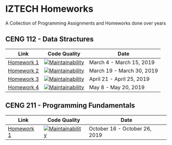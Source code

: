 # IZTECH Homeworks
A Collection of Programming Assignments and Homeworks done over years

## CENG 112 - Data Stractures

Link | Code Quality | Date
-----|--------------|------
[Homework 1](https://github.com/ambertide/G10_CENG211_HW1) | [![Maintainability](https://api.codeclimate.com/v1/badges/ccfce6ff7ecce2300702/maintainability)](https://codeclimate.com/github/ambertide/G10_CENG211_HW1/maintainability) | March 4 - March 15, 2019
[Homework 2](https://github.com/ambertide/G10_CENG112_HW2) | [![Maintainability](https://api.codeclimate.com/v1/badges/f59a9a0caba5e1275f00/maintainability)](https://codeclimate.com/github/ambertide/G10_CENG112_HW2/maintainability) | March 19 - March 30, 2019
[Homework 3](https://github.com/oquzhax/G10_CENG112_HW3) | [![Maintainability](https://api.codeclimate.com/v1/badges/dbe7d75d4cf326d67dbc/maintainability)](https://codeclimate.com/github/oquzhax/G10_CENG112_HW3/maintainability) | April 21 - April 25, 2019
[Homework 4](https://github.com/ambertide/G10_CENG112_HW4) | [![Maintainability](https://api.codeclimate.com/v1/badges/536807ad536f33ea6b2a/maintainability)](https://codeclimate.com/github/ambertide/G10_CENG112_HW4/maintainability) | May 8 - May 20, 2019

## CENG 211 - Programming Fundamentals

Link | Code Quality | Date 
-----|------------- |------
[Homework 1](https://github.com/ambertide/G03_CENG211_HW1) | [![Maintainability](https://api.codeclimate.com/v1/badges/26a6d789f52419ae647a/maintainability)](https://codeclimate.com/github/ambertide/G03_CENG211_HW1/maintainability) | October 16 - October 26, 2019
